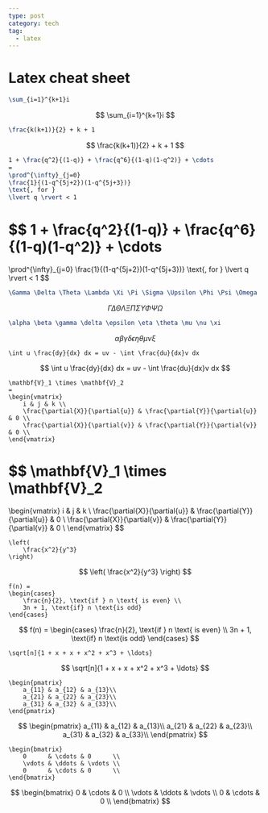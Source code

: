 ```yaml
---
type: post
category: tech
tag:
  - latex
---
```


# Latex cheat sheet

```latex
\sum_{i=1}^{k+1}i
```

$$
\sum_{i=1}^{k+1}i
$$

```latex
\frac{k(k+1)}{2} + k + 1
```

$$
\frac{k(k+1)}{2} + k + 1
$$

```latex
1 + \frac{q^2}{(1-q)} + \frac{q^6}{(1-q)(1-q^2)} + \cdots
=
\prod^{\infty}_{j=0}
\frac{1}{(1-q^{5j+2})(1-q^{5j+3})}
\text{, for }
\lvert q \rvert < 1
```

$$
1 + \frac{q^2}{(1-q)} + \frac{q^6}{(1-q)(1-q^2)} + \cdots
=
\prod^{\infty}_{j=0}
\frac{1}{(1-q^{5j+2})(1-q^{5j+3})}
\text{, for }
\lvert q \rvert < 1
$$

```latex
\Gamma \Delta \Theta \Lambda \Xi \Pi \Sigma \Upsilon \Phi \Psi \Omega
```

$$
\Gamma \Delta \Theta \Lambda \Xi \Pi \Sigma \Upsilon \Phi \Psi \Omega
$$

```latex
\alpha \beta \gamma \delta \epsilon \eta \theta \mu \nu \xi
```

$$
\alpha \beta \gamma \delta \epsilon \eta \theta \mu \nu \xi
$$

```
\int u \frac{dy}{dx} dx = uv - \int \frac{du}{dx}v dx
```

$$
\int u \frac{dy}{dx} dx = uv - \int \frac{du}{dx}v dx
$$

```
\mathbf{V}_1 \times \mathbf{V}_2
=
\begin{vmatrix}
    i & j & k \\
    \frac{\partial{X}}{\partial{u}} & \frac{\partial{Y}}{\partial{u}} & 0 \\
    \frac{\partial{X}}{\partial{v}} & \frac{\partial{Y}}{\partial{v}} & 0 \\
\end{vmatrix}
```

$$
\mathbf{V}_1 \times \mathbf{V}_2
=
\begin{vmatrix}
    i & j & k \\
    \frac{\partial{X}}{\partial{u}} & \frac{\partial{Y}}{\partial{u}} & 0 \\
    \frac{\partial{X}}{\partial{v}} & \frac{\partial{Y}}{\partial{v}} & 0 \\
\end{vmatrix}
$$

```
\left(
    \frac{x^2}{y^3}
\right)
```

$$
\left(
    \frac{x^2}{y^3}
\right)
$$

```
f(n) =
\begin{cases}
    \frac{n}{2}, \text{if } n \text{ is even} \\
    3n + 1, \text{if} n \text{is odd}
\end{cases}
```

$$
f(n) =
\begin{cases}
    \frac{n}{2}, \text{if } n \text{ is even} \\
    3n + 1, \text{if} n \text{is odd}
\end{cases}
$$

```
\sqrt[n]{1 + x + x + x^2 + x^3 + \ldots}
```

$$
\sqrt[n]{1 + x + x + x^2 + x^3 + \ldots}
$$

```
\begin{pmatrix}
    a_{11} & a_{12} & a_{13}\\
    a_{21} & a_{22} & a_{23}\\
    a_{31} & a_{32} & a_{33}\\
\end{pmatrix}
```

$$
\begin{pmatrix}
a_{11} & a_{12} & a_{13}\\
a_{21} & a_{22} & a_{23}\\
a_{31} & a_{32} & a_{33}\\
\end{pmatrix}
$$

```
\begin{bmatrix}
    0      & \cdots & 0      \\
    \vdots & \ddots & \vdots \\
    0      & \cdots & 0      \\
\end{bmatrix}
```

$$
\begin{bmatrix}
    0      & \cdots & 0      \\
    \vdots & \ddots & \vdots \\
    0      & \cdots & 0      \\
\end{bmatrix}
$$
